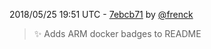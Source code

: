 2018/05/25 19:51 UTC - [7ebcb71](https://github.com/hassio-addons/addon-plex/commit/7ebcb71d86620d73bb2f5b246612b63eb1f15f05) by [@frenck](https://github.com/frenck)
> :sparkles: Adds ARM docker badges to README 

